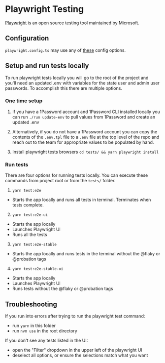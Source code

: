 # Playwright Testing

[Playwright](https://playwright.dev/) is an open source testing tool maintained by Microsoft.

## Configuration

`playwright.config.ts` may use any of [these](https://playwright.dev/docs/test-configuration) config options.

## Setup and run tests locally

To run playwright tests locally you will go to the root of the project and you'll need an updated .env with variables for the state user and admin user passwords. To accomplish this there are multiple options.

### One time setup

1. If you have a 1Password account and 1Password CLI installed locally you can run
`./run update-env` to pull values from 1Password and create an updated .env

2. Alternatively, if you do not have a 1Password account you can copy the contents of the `.env.tpl` file to a `.env` file at the top level of the repo and reach out to the team for appropriate values to be populated by hand.

3. Install playwright tests browsers `cd tests/ && yarn playwright install`

### Run tests

There are four options for running tests locally. You can execute these commands from project root or from the `tests/` folder.

1. `yarn test:e2e`
  - Starts the app locally and runs all tests in terminal. Terminates when tests complete.

2. `yarn test:e2e-ui`
  - Starts the app locally
  - Launches Playwright UI
  - Runs all the tests

3. `yarn test:e2e-stable`
  - Starts the app locally and runs tests in the terminal without the @flaky or @probation tags

4. `yarn test:e2e-stable-ui`
  - Starts the app locally
  - Launches Playwright UI
  - Runs tests without the @flaky or @probation tags

## Troubleshooting

If you run into errors after trying to run the playwright test command:

- run `yarn` in this folder
- run `nvm use` in the root directory

If you don't see any tests listed in the UI:

- open the "Filter" dropdown in the upper left of the playwright UI
- deselect all options, or ensure the selections match what you want
